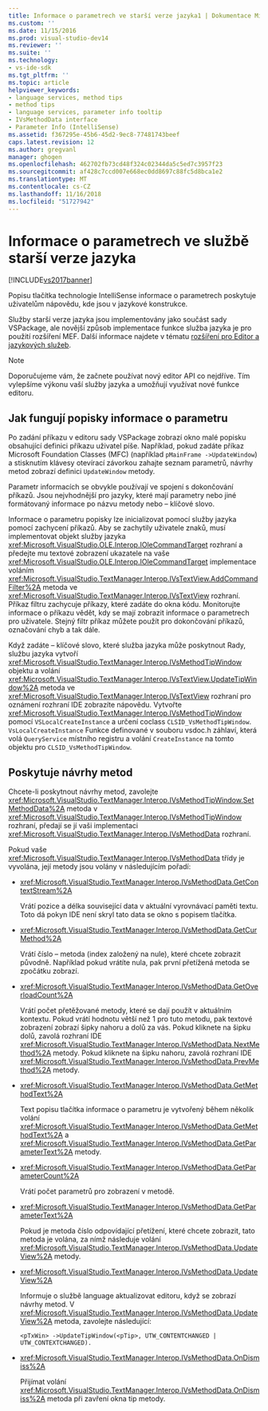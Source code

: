 ```yaml
---
title: Informace o parametrech ve starší verze jazyka1 | Dokumentace Microsoftu
ms.custom: ''
ms.date: 11/15/2016
ms.prod: visual-studio-dev14
ms.reviewer: ''
ms.suite: ''
ms.technology:
- vs-ide-sdk
ms.tgt_pltfrm: ''
ms.topic: article
helpviewer_keywords:
- language services, method tips
- method tips
- language services, parameter info tooltip
- IVsMethodData interface
- Parameter Info (IntelliSense)
ms.assetid: f367295e-45b6-45d2-9ec8-77481743beef
caps.latest.revision: 12
ms.author: gregvanl
manager: ghogen
ms.openlocfilehash: 462702fb73cd48f324c02344da5c5ed7c3957f23
ms.sourcegitcommit: af428c7ccd007e668ec0dd8697c88fc5d8bca1e2
ms.translationtype: MT
ms.contentlocale: cs-CZ
ms.lasthandoff: 11/16/2018
ms.locfileid: "51727942"
---
```

# <a name="parameter-info-in-a-legacy-language-service"></a>Informace o parametrech ve službě starší verze jazyka
[!INCLUDE[vs2017banner](../../includes/vs2017banner.md)]

Popisu tlačítka technologie IntelliSense informace o parametrech poskytuje uživatelům nápovědu, kde jsou v jazykové konstrukce.  
  
 Služby starší verze jazyka jsou implementovány jako součást sady VSPackage, ale novější způsob implementace funkce služba jazyka je pro použití rozšíření MEF. Další informace najdete v tématu [rozšíření pro Editor a jazykových služeb](../../extensibility/extending-the-editor-and-language-services.md).  
  
> [!NOTE]
>  Doporučujeme vám, že začnete používat nový editor API co nejdříve. Tím vylepšíme výkonu vaší služby jazyka a umožňují využívat nové funkce editoru.  
  
## <a name="how-parameter-info-tooltips-work"></a>Jak fungují popisky informace o parametru  
 Po zadání příkazu v editoru sady VSPackage zobrazí okno malé popisku obsahující definici příkazu uživatel píše. Například, pokud zadáte příkaz Microsoft Foundation Classes (MFC) (například `pMainFrame ->UpdateWindow`) a stisknutím klávesy otevírací závorkou zahajte seznam parametrů, návrhy metod zobrazí definici `UpdateWindow` metody.  
  
 Parametr informacích se obvykle používají ve spojení s dokončování příkazů. Jsou nejvhodnější pro jazyky, které mají parametry nebo jiné formátovaný informace po názvu metody nebo – klíčové slovo.  
  
 Informace o parametru popisky lze inicializovat pomocí služby jazyka pomocí zachycení příkazů. Aby se zachytily uživatele znaků, musí implementovat objekt služby jazyka <xref:Microsoft.VisualStudio.OLE.Interop.IOleCommandTarget> rozhraní a předejte mu textové zobrazení ukazatele na vaše <xref:Microsoft.VisualStudio.OLE.Interop.IOleCommandTarget> implementace voláním <xref:Microsoft.VisualStudio.TextManager.Interop.IVsTextView.AddCommandFilter%2A> metoda ve <xref:Microsoft.VisualStudio.TextManager.Interop.IVsTextView> rozhraní. Příkaz filtru zachycuje příkazy, které zadáte do okna kódu. Monitorujte informace o příkazu vědět, kdy se mají zobrazit informace o parametrech pro uživatele. Stejný filtr příkaz můžete použít pro dokončování příkazů, označování chyb a tak dále.  
  
 Když zadáte – klíčové slovo, které služba jazyka může poskytnout Rady, službu jazyka vytvoří <xref:Microsoft.VisualStudio.TextManager.Interop.IVsMethodTipWindow> objektu a volání <xref:Microsoft.VisualStudio.TextManager.Interop.IVsTextView.UpdateTipWindow%2A> metoda ve <xref:Microsoft.VisualStudio.TextManager.Interop.IVsTextView> rozhraní pro oznámení rozhraní IDE zobrazíte nápovědu. Vytvořte <xref:Microsoft.VisualStudio.TextManager.Interop.IVsMethodTipWindow> pomocí `VSLocalCreateInstance` a určení coclass `CLSID_VsMethodTipWindow`. `VsLocalCreateInstance` Funkce definované v souboru vsdoc.h záhlaví, která volá `QueryService` místního registru a volání `CreateInstance` na tomto objektu pro `CLSID_VsMethodTipWindow`.  
  
## <a name="providing-a-method-tip"></a>Poskytuje návrhy metod  
 Chcete-li poskytnout návrhy metod, zavolejte <xref:Microsoft.VisualStudio.TextManager.Interop.IVsMethodTipWindow.SetMethodData%2A> metoda v <xref:Microsoft.VisualStudio.TextManager.Interop.IVsMethodTipWindow> rozhraní, předají se jí vaši implementaci <xref:Microsoft.VisualStudio.TextManager.Interop.IVsMethodData> rozhraní.  
  
 Pokud vaše <xref:Microsoft.VisualStudio.TextManager.Interop.IVsMethodData> třídy je vyvolána, její metody jsou volány v následujícím pořadí:  
  
-   <xref:Microsoft.VisualStudio.TextManager.Interop.IVsMethodData.GetContextStream%2A>  
  
     Vrátí pozice a délka související data v aktuální vyrovnávací paměti textu. Toto dá pokyn IDE není skryl tato data se okno s popisem tlačítka.  
  
-   <xref:Microsoft.VisualStudio.TextManager.Interop.IVsMethodData.GetCurMethod%2A>  
  
     Vrátí číslo – metoda (index založený na nule), které chcete zobrazit původně. Například pokud vrátíte nula, pak první přetížená metoda se zpočátku zobrazí.  
  
-   <xref:Microsoft.VisualStudio.TextManager.Interop.IVsMethodData.GetOverloadCount%2A>  
  
     Vrátí počet přetěžované metody, které se dají použít v aktuálním kontextu. Pokud vrátí hodnotu větší než 1 pro tuto metodu, pak textové zobrazení zobrazí šipky nahoru a dolů za vás. Pokud kliknete na šipku dolů, zavolá rozhraní IDE <xref:Microsoft.VisualStudio.TextManager.Interop.IVsMethodData.NextMethod%2A> metody. Pokud kliknete na šipku nahoru, zavolá rozhraní IDE <xref:Microsoft.VisualStudio.TextManager.Interop.IVsMethodData.PrevMethod%2A> metody.  
  
-   <xref:Microsoft.VisualStudio.TextManager.Interop.IVsMethodData.GetMethodText%2A>  
  
     Text popisu tlačítka informace o parametru je vytvořený během několik volání <xref:Microsoft.VisualStudio.TextManager.Interop.IVsMethodData.GetMethodText%2A> a <xref:Microsoft.VisualStudio.TextManager.Interop.IVsMethodData.GetParameterText%2A> metody.  
  
-   <xref:Microsoft.VisualStudio.TextManager.Interop.IVsMethodData.GetParameterCount%2A>  
  
     Vrátí počet parametrů pro zobrazení v metodě.  
  
-   <xref:Microsoft.VisualStudio.TextManager.Interop.IVsMethodData.GetParameterText%2A>  
  
     Pokud je metoda číslo odpovídající přetížení, které chcete zobrazit, tato metoda je volána, za nímž následuje volání <xref:Microsoft.VisualStudio.TextManager.Interop.IVsMethodData.UpdateView%2A> metody.  
  
-   <xref:Microsoft.VisualStudio.TextManager.Interop.IVsMethodData.UpdateView%2A>  
  
     Informuje o službě language aktualizovat editoru, když se zobrazí návrhy metod. V <xref:Microsoft.VisualStudio.TextManager.Interop.IVsMethodData.UpdateView%2A> metoda, zavolejte následující:  
  
    ```  
    <pTxWin> ->UpdateTipWindow(<pTip>, UTW_CONTENTCHANGED | UTW_CONTEXTCHANGED).  
    ```  
  
-   <xref:Microsoft.VisualStudio.TextManager.Interop.IVsMethodData.OnDismiss%2A>  
  
     Přijímat volání <xref:Microsoft.VisualStudio.TextManager.Interop.IVsMethodData.OnDismiss%2A> metoda při zavření okna tip metody.

